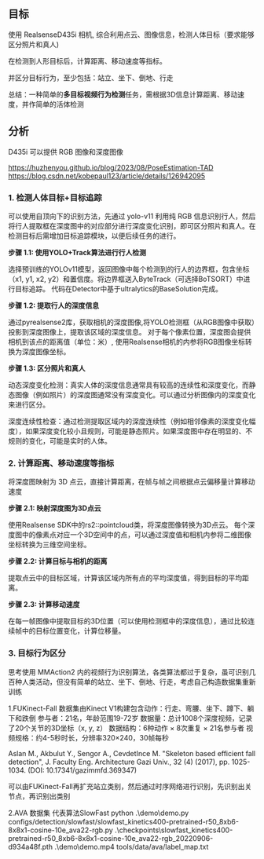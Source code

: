 ## 目标

使用 RealsenseD435i 相机, 综合利用点云、图像信息，检测人体目标（要求能够区分照片和真人)

在检测到人形目标后，计算距离、移动速度等指标。 

并区分目标行为，至少包括：站立、坐下、倒地、行走

总结：一种简单的**多目标视频行为检测**任务，需根据3D信息计算距离、移动速度，并作简单的活体检测

## 分析

D435i 可以提供 RGB 图像和深度图像

https://huzhenyou.github.io/blog/2023/08/PoseEstimation-TAD
https://blog.csdn.net/kobepaul123/article/details/126942095

### 1. 检测人体目标+目标追踪

可以使用自顶向下的识别方法，先通过 yolo-v11 利用纯 RGB 信息识别行人，然后将行人提取框在深度图中的对应部分进行深度变化识别，即可区分照片和真人。在检测目标后需增加目标追踪模块，以便后续任务的进行。

**步骤 1.1: 使用YOLO+Track算法进行行人检测**

选择预训练的YOLOv11模型，返回图像中每个检测到的行人的边界框，包含坐标（x1, y1, x2, y2）和置信度。将边界框送入ByteTrack（可选择BoTSORT）中进行目标追踪。
代码在Detector中基于ultralytics的BaseSolution完成。

**步骤 1.2: 提取行人的深度信息**

通过pyrealsense2库，获取相机的深度图像,将YOLO检测框（从RGB图像中获取）投影到深度图像上，提取该区域的深度信息。
对于每个像素位置，深度图会提供相机到该点的距离值（单位：米）, 使用Realsense相机的内参将RGB图像坐标转换为深度图像坐标。

**步骤 1.3: 区分照片和真人**

动态深度变化检测：真实人体的深度信息通常具有较高的连续性和深度变化，而静态图像（例如照片）的深度图通常没有深度变化。可以通过分析图像内的深度变化来进行区分。

深度连续性检查：通过检测提取区域内的深度连续性（例如相邻像素的深度变化幅度），如果深度变化较小且规则，可能是静态照片。如果深度图中存在明显的、不规则的变化，可能是实时的人体。

### 2. 计算距离、移动速度等指标

将深度图映射为 3D 点云，直接计算距离，在帧与帧之间根据点云偏移量计算移动速度

**步骤 2.1: 映射深度图为3D点云**

使用Realsense SDK中的rs2::pointcloud类，将深度图像转换为3D点云。
每个深度图中的像素点对应一个3D空间中的点，可以通过深度值和相机内参将二维图像坐标转换为三维空间坐标。

**步骤 2.2: 计算目标与相机的距离**

提取点云中的目标区域，计算该区域内所有点的平均深度值，得到目标的平均距离。

**步骤 2.3: 计算移动速度**

在每一帧图像中提取目标的3D位置（可以使用检测框中的深度信息），通过比较连续帧中的目标位置变化，计算位移量。

### 3. 目标行为区分

思考使用 MMAction2 内的视频行为识别算法，各类算法都过于复杂，虽可识别几百种人类活动，但没有简单的站立、坐下、倒地、行走，考虑自己构造数据集重新训练

1.FUKinect-Fall 数据集由Kinect V1构建包含动作：行走、弯腰、坐下、蹲下、躺下和跌倒
参与者：21名，年龄范围19-72岁
数据量：总计1008个深度视频，记录了20个关节的3D坐标（x, y, z）
数据结构：6种动作 × 8次重复 × 21名参与者
视频规格：约4-5秒时长，分辨率320×240，30帧每秒

Aslan M., Akbulut Y., Sengor A., CevdetInce M. "Skeleton based efficient fall detection", J. Faculty Eng. Architecture Gazi Univ., 32 (4) (2017), pp. 1025-1034. (DOI: 10.17341/gazimmfd.369347)

可以由FUKinect-Fall再扩充站立类别，然后通过时序网络进行识别，先识别出关节点，再识别出类别

2.AVA 数据集
代表算法SlowFast
python .\demo\demo.py configs/detection/slowfast/slowfast_kinetics400-pretrained-r50_8xb6-8x8x1-cosine-10e_ava22-rgb.py .\checkpoints\slowfast_kinetics400-pretrained-r50_8xb6-8x8x1-cosine-10e_ava22-rgb_20220906-d934a48f.pth .\demo\demo.mp4 tools/data/ava/label_map.txt